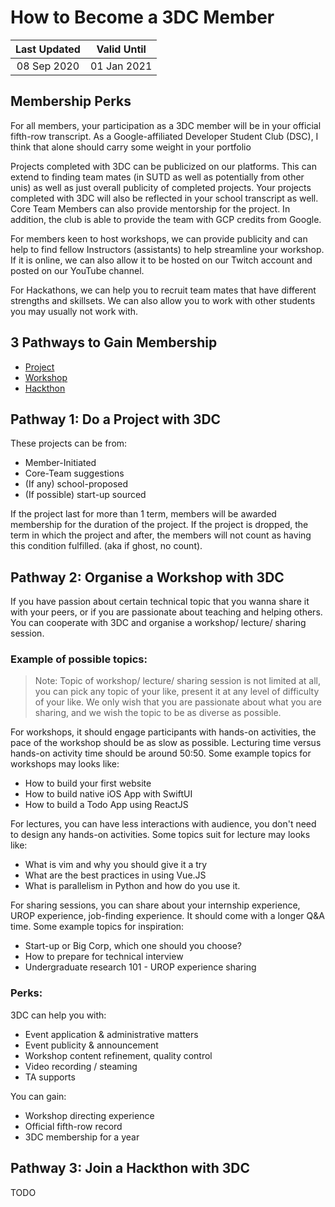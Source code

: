 # How to Become a 3DC Member

|Last Updated | Valid Until |
| :---------: | :---------: |
|08 Sep 2020  | 01 Jan 2021 |

## Membership Perks

For all members, your participation as a 3DC member will be in your official fifth-row transcript. As a Google-affiliated Developer Student Club (DSC), I think that alone should carry some weight in your portfolio

Projects completed with 3DC can be publicized on our platforms. This can extend to finding team mates (in SUTD as well as potentially from other unis) as well as just overall publicity of completed projects. Your projects completed with 3DC will also be reflected in your school transcript as well. Core Team Members can also provide mentorship for the project. In addition, the club is able to provide the team with GCP credits from Google.

For members keen to host workshops, we can provide publicity and can help to find fellow Instructors (assistants) to help streamline your workshop. If it is online, we can also allow it to be hosted on our Twitch account and posted on our YouTube channel.

For Hackathons, we can help you to recruit team mates that have different strengths and skillsets. We can also allow you to work with other students you may usually not work with.

## 3 Pathways to Gain Membership
- [Project](#pathway-1-do-a-project-with-3dc)
- [Workshop](#pathway-2-organise-a-workshop-with-3dc)
- [Hackthon](#pathway-3-join-a-hackthon-with-3dc)

## Pathway 1: Do a Project with 3DC

These projects can be from:
- Member-Initiated
- Core-Team suggestions
- (If any) school-proposed
- (If possible) start-up sourced

If the project last for more than 1 term, members will be awarded membership for the duration of the project. If the project is dropped, the term in which the project and after, the members will not count as having this condition fulfilled. (aka if ghost, no count).

## Pathway 2: Organise a Workshop with 3DC

If you have passion about certain technical topic that you wanna share it with your peers, or if you are passionate about teaching and helping others. You can cooperate with 3DC and organise a workshop/ lecture/ sharing session.

### Example of possible topics:

> Note: Topic of workshop/ lecture/ sharing session is not limited at all, you can pick any topic of your like, present it at any level of difficulty of your like. We only wish that you are passionate about what you are sharing, and we wish the topic to be as diverse as possible.

For workshops, it should engage participants with hands-on activities, the pace of the workshop should be as slow as possible. Lecturing time versus hands-on activity time should be around 50:50. Some example topics for workshops may looks like:

- How to build your first website
- How to build native iOS App with SwiftUI
- How to build a Todo App using ReactJS

For lectures, you can have less interactions with audience, you don't need to design any hands-on activities. Some topics suit for lecture may looks like:

- What is vim and why you should give it a try
- What are the best practices in using Vue.JS
- What is parallelism in Python and how do you use it.

For sharing sessions, you can share about your internship experience, UROP experience, job-finding experience. It should come with a longer Q&A time. Some example topics for inspiration:

- Start-up or Big Corp, which one should you choose?
- How to prepare for technical interview
- Undergraduate research 101 - UROP experience sharing

### Perks:

3DC can help you with:

- Event application & administrative matters
- Event publicity & announcement
- Workshop content refinement, quality control
- Video recording / steaming
- TA supports

You can gain:

- Workshop directing experience
- Official fifth-row record
- 3DC membership for a year


## Pathway 3: Join a Hackthon with 3DC

TODO
